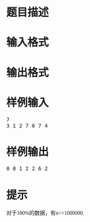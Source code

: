 

# 题目描述



# 输入格式



# 输出格式



# 样例输入


<pre>7
3 1 2 7 6 7 4
</pre>

# 样例输出


<pre>0 0 1 2 2 6 2</pre>

# 提示


<p>
<span style="font-family:&#39;Microsoft YaHei&#39;;font-size:14px;">对于100%的数据，有n&lt;=1000000.</span> 
</p>
